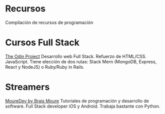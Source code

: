 # Recursos
Compilación de recursos de programación

# Cursos Full Stack
[The Odin Project](https://www.theodinproject.com/) Desarrollo web Full Stack. Refuerzo de HTML/CSS. JavaScript. Tiene elección de dos rutas: Stack Mern (MongoDB, Express, React y NodeJS) o Ruby/Ruby in Rails.

# Streamers
[MoureDev by Brais Moure](https://www.youtube.com/@mouredev) Tutoriales de programación y desarrollo de software. Full Stack developer iOS y Android. Trabaja bastante con Python.

